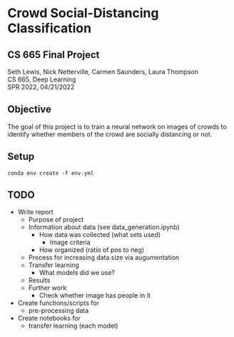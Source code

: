 # Crowd Social-Distancing Classification

## CS 665 Final Project

Seth Lewis, Nick Netterville, Carmen Saunders, Laura Thompson  
CS 665, Deep Learning  
SPR 2022, 04/21/2022

## Objective

The goal of this project is to train a neural network on images of crowds to identify whether members of the crowd are socially distancing or not.

## Setup

```
conda env create -f env.yml
```

## TODO

- Write report
  - Purpose of project
  - Information about data (see data_generation.ipynb)
    - How data was collected (what sets used)
      - Image criteria
    - How organized (ratio of pos to neg)
  - Process for increasing data size via augumentation
  - Transfer learning
    - What models did we use?
  - Results
  - Further work
    - Check whether image has people in it
- Create functions/scripts for
  - pre-processing data
- Create notebooks for
  - transfer learning (each model)
